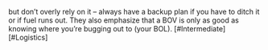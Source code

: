 but don’t overly rely on it – always have a backup plan if you have to ditch it or if fuel runs out. They also emphasize that a BOV is only as good as knowing where you’re bugging out to (your BOL). [#Intermediate] [#Logistics]